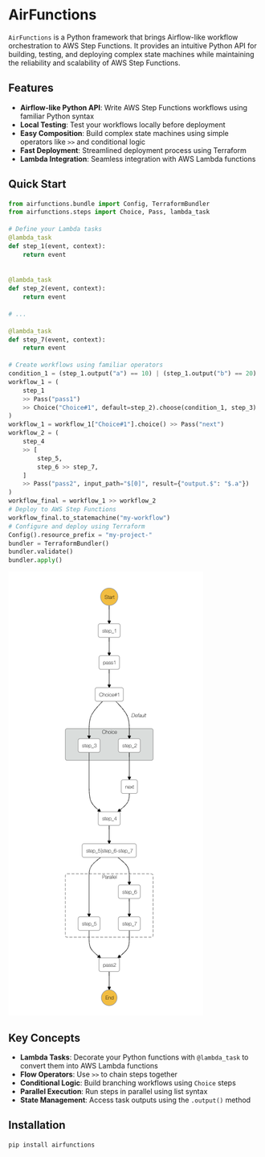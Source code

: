 # AirFunctions

`AirFunctions` is a Python framework that brings Airflow-like workflow orchestration to AWS Step Functions. It provides an intuitive Python API for building, testing, and deploying complex state machines while maintaining the reliability and scalability of AWS Step Functions.

## Features

- **Airflow-like Python API**: Write AWS Step Functions workflows using familiar Python syntax
- **Local Testing**: Test your workflows locally before deployment
- **Easy Composition**: Build complex state machines using simple operators like `>>` and conditional logic
- **Fast Deployment**: Streamlined deployment process using Terraform
- **Lambda Integration**: Seamless integration with AWS Lambda functions

## Quick Start

```python
from airfunctions.bundle import Config, TerraformBundler
from airfunctions.steps import Choice, Pass, lambda_task

# Define your Lambda tasks
@lambda_task
def step_1(event, context):
    return event


@lambda_task
def step_2(event, context):
    return event

# ...

@lambda_task
def step_7(event, context):
    return event

# Create workflows using familiar operators
condition_1 = (step_1.output("a") == 10) | (step_1.output("b") == 20)
workflow_1 = (
    step_1
    >> Pass("pass1")
    >> Choice("Choice#1", default=step_2).choose(condition_1, step_3)
)
workflow_1 = workflow_1["Choice#1"].choice() >> Pass("next")
workflow_2 = (
    step_4
    >> [
        step_5,
        step_6 >> step_7,
    ]
    >> Pass("pass2", input_path="$[0]", result={"output.$": "$.a"})
)
workflow_final = workflow_1 >> workflow_2
# Deploy to AWS Step Functions
workflow_final.to_statemachine("my-workflow")
# Configure and deploy using Terraform
Config().resource_prefix = "my-project-"
bundler = TerraformBundler()
bundler.validate()
bundler.apply()
```

![example of state machine above](doc/image.png)
## Key Concepts

- **Lambda Tasks**: Decorate your Python functions with `@lambda_task` to convert them into AWS Lambda functions
- **Flow Operators**: Use `>>` to chain steps together
- **Conditional Logic**: Build branching workflows using `Choice` steps
- **Parallel Execution**: Run steps in parallel using list syntax
- **State Management**: Access task outputs using the `.output()` method

## Installation

```bash
pip install airfunctions
```
